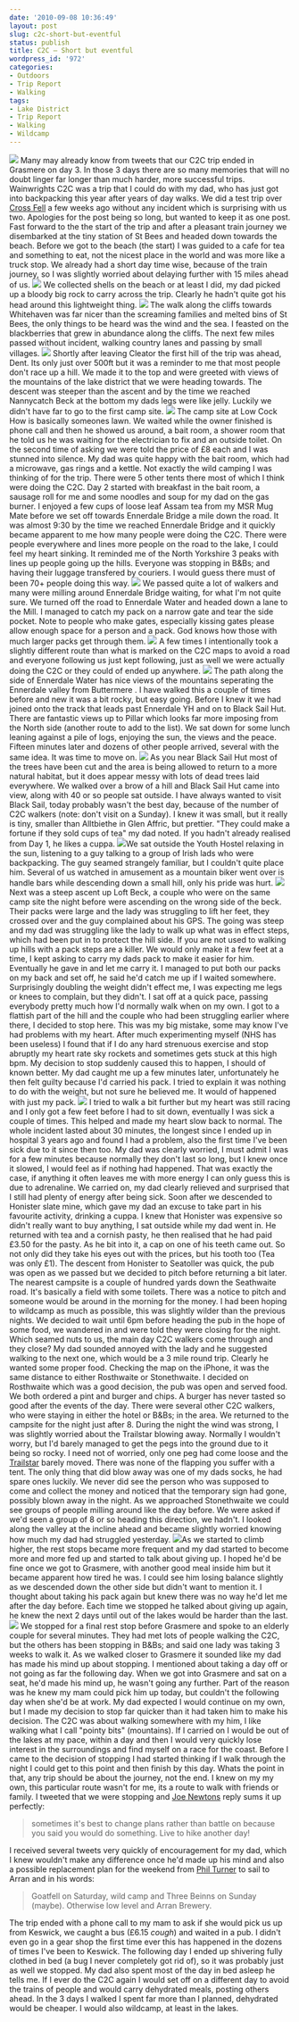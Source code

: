 ```yaml
---
date: '2010-09-08 10:36:49'
layout: post
slug: c2c-short-but-eventful
status: publish
title: C2C – Short but eventful
wordpress_id: '972'
categories:
- Outdoors
- Trip Report
- Walking
tags:
- Lake District
- Trip Report
- Walking
- Wildcamp
---
```


[![](http://www.stevenhorner.com/wp-content/uploads/2010/09/C2C-068.jpg)](http://www.stevenhorner.com/wp-content/uploads/2010/09/C2C-068.jpg) Many may already know from tweets that our C2C trip ended in Grasmere on day 3. In those 3 days there are so many memories that will no doubt linger far longer than much harder, more successful trips. Wainwrights C2C was a trip that I could do with my dad, who has just got into backpacking this year after years of day walks. We did a test trip over [Cross Fell](http://www.stevenhorner.com/?p=895) a few weeks ago without any incident which is surprising with us two. Apologies for the post being so long, but wanted to keep it as one post. Fast forward to the the start of the trip and after a pleasant train journey we disembarked at the tiny station of St Bees and headed down towards the beach. Before we got to the beach (the start) I was guided to a cafe for tea and something to eat, not the nicest place in the world and was more like a truck stop. We already had a short day time wise, because of the train journey, so I was slightly worried about delaying further with 15 miles ahead of us. [![](http://lh4.ggpht.com/_mwiBNuCX3e4/TIZmt_Xe-sI/AAAAAAAAUfc/tAauI8WRk7o/s400/C2C%20004.JPG)](http://picasaweb.google.com/lh/photo/YGhbUcsaUbXu90Fq1LqwOQ?feat=embedwebsite) We collected shells on the beach or at least I did, my dad picked up a bloody big rock to carry across the trip. Clearly he hadn't quite got his head around this lightweight thing. [![](http://lh6.ggpht.com/_mwiBNuCX3e4/TIZphbPe6XI/AAAAAAAAUgg/ruDL77H6NlA/s400/C2C%20010.JPG)](http://picasaweb.google.com/lh/photo/2UnZ3BbUFU51GALs2Q5vXQ?feat=embedwebsite) The walk along the cliffs towards Whitehaven was far nicer than the screaming families and melted bins of St Bees, the only things to be heard was the wind and the sea. I feasted on the blackberries that grew in abundance along the cliffs. The next few miles passed without incident, walking country lanes and passing by small villages. [![](http://lh3.ggpht.com/_mwiBNuCX3e4/TIZwe6bxYpI/AAAAAAAAUjU/uvx-Fn2i19U/s400/C2C%20024.JPG)](http://picasaweb.google.com/lh/photo/UxeatUZoj8aT4IdGJfRcLQ?feat=embedwebsite) Shortly after leaving Cleator the first hill of the trip was ahead, Dent. Its only just over 500ft but it was a reminder to me that most people don't race up a hill. We made it to the top and were greeted with views of the mountains of the lake district that we were heading towards. The descent was steeper than the ascent and by the time we reached Nannycatch Beck at the bottom my dads legs were like jelly. Luckily we didn't have far to go to the first camp site. [![](http://lh5.ggpht.com/_mwiBNuCX3e4/TIZx2u_sABI/AAAAAAAAUj4/XGcb2SiFskQ/s400/C2C%20027.JPG)](http://picasaweb.google.com/lh/photo/IkJMPt7zCMt-JN8W48p8Bg?feat=embedwebsite) The camp site at Low Cock How is basically someones lawn. We waited while the owner finished is phone call and then he showed us around, a bait room, a shower room that he told us he was waiting for the electrician to fix and an outside toilet. On the second time of asking we were told the price of £8 each and I was stunned into silence. My dad was quite happy with the bait room, which had a microwave, gas rings and a kettle. Not exactly the wild camping I was thinking of for the trip. There were 5 other tents there most of which I think were doing the C2C. Day 2 started with breakfast in the bait room, a sausage roll for me and some noodles and soup for my dad on the gas burner. I enjoyed a few cups of loose leaf Assam tea from my MSR Mug Mate before we set off towards Ennerdale Bridge a mile down the road. It was almost 9:30 by the time we reached Ennerdale Bridge and it quickly became apparent to me how many people were doing the C2C. There were people everywhere and lines more people on the road to the lake, I could feel my heart sinking. It reminded me of the North Yorkshire 3 peaks with lines up people going up the hills. Everyone was stopping in B&Bs; and having their luggage transfered by couriers. I would guess there must of been 70+ people doing this way. [![](http://lh6.ggpht.com/_mwiBNuCX3e4/TIZyazwwAQI/AAAAAAAAUkE/oyUQBmH9cRo/s400/C2C%20028.JPG)](http://picasaweb.google.com/lh/photo/PUcDyCh4KMHyHvFN21xNzA?feat=embedwebsite) We passed quite a lot of walkers and many were milling around Ennerdale Bridge waiting, for what I'm not quite sure. We turned off the road to Ennerdale Water and headed down a lane to the Mill. I managed to catch my pack on a narrow gate and tear the side pocket. Note to people who make gates, especially kissing gates please allow enough space for a person and a pack. God knows how those with much larger packs get through them. [![](http://lh3.ggpht.com/_mwiBNuCX3e4/TIZzW8ORRpI/AAAAAAAAUkc/CIo2dRE_5cE/s400/C2C%20030.JPG)](http://picasaweb.google.com/lh/photo/RGsSPYbJi9P7tIOTKusOYQ?feat=embedwebsite) A few times I intentionally took a slightly different route than what is marked on the C2C maps to avoid a road and everyone following us just kept following, just as well we were actually doing the C2C or they could of ended up anywhere. [![](http://lh4.ggpht.com/_mwiBNuCX3e4/TIZ1RgRfxdI/AAAAAAAAUlM/XQp7naEd5Bo/s400/C2C%20034.JPG)](http://picasaweb.google.com/lh/photo/v4DvNHAW-R8e6JuJyFGNpw?feat=embedwebsite) The path along the side of Ennerdale Water has nice views of the mountains seperating the Ennerdale valley from Buttermere . I have walked this a couple of times before and new it was a bit rocky, but easy going. Before I knew it we had joined onto the track that leads past Ennerdale YH and on to Black Sail Hut. There are fantastic views up to Pillar which looks far more imposing from the North side (another route to add to the list). We sat down for some lunch leaning against a pile of logs, enjoying the sun, the views and the peace. Fifteen minutes later and dozens of other people arrived, several with the same idea. It was time to move on. [![](http://lh3.ggpht.com/_mwiBNuCX3e4/TIZ8Jqfq54I/AAAAAAAAUn8/nm7C_t_-NQE/s400/C2C%20048.JPG)](http://picasaweb.google.com/lh/photo/CeSGQhiR_dgBYV4xbeSe6A?feat=embedwebsite) As you near Black Sail Hut most of the trees have been cut and the area is being allowed to return to a more natural habitat, but it does appear messy with lots of dead trees laid everywhere. We walked over a brow of a hill and Black Sail Hut came into view, along with 40 or so people sat outside. I have always wanted to visit Black Sail, today probably wasn't the best day, because of the number of C2C walkers (note: don't visit on a Sunday). I knew it was small, but it really is tiny, smaller than Alltbiethe in Glen Affric, but prettier. "They could make a fortune if they sold cups of tea" my dad noted. If you hadn't already realised from Day 1, he likes a cuppa. [![](http://lh6.ggpht.com/_mwiBNuCX3e4/TIaDv7hQRwI/AAAAAAAAUq8/q1PebKHaaZM/s400/C2C%20064.JPG)](http://picasaweb.google.com/lh/photo/T5D2DNgO4ERAcYnNNFLy9A?feat=embedwebsite)We sat outside the Youth Hostel relaxing in the sun, listening to a guy talking to a group of Irish lads who were backpacking. The guy seamed strangely familiar, but I couldn't quite place him. Several of us watched in amusement as a mountain biker went over is handle bars while descending down a small hill, only his pride was hurt. [![](http://lh5.ggpht.com/_mwiBNuCX3e4/TIaF2JoO8rI/AAAAAAAAUr4/J35dxj6TT9c/s400/C2C%20069.JPG)](http://picasaweb.google.com/lh/photo/Ud4Bz4M4OUHTKHAahMQrkA?feat=embedwebsite) Next was a steep ascent up Loft Beck, a couple who were on the same camp site the night before were ascending on the wrong side of the beck. Their packs were large and the lady was struggling to lift her feet, they crossed over and the guy complained about his GPS. The going was steep and my dad was struggling like the lady to walk up what was in effect steps, which had been put in to protect the hill side. If you are not used to walking up hills with a pack steps are a killer. We would only make it a few feet at a time, I kept asking to carry my dads pack to make it easier for him. Eventually he gave in and let me carry it. I managed to put both our packs on my back and set off, he said he'd catch me up if I waited somewhere. Surprisingly doubling the weight didn't effect me, I was expecting me legs or knees to complain, but they didn't. I sat off at a quick pace, passing everybody pretty much how I'd normally walk when on my own. I got to a flattish part of the hill and the couple who had been struggling earlier where there, I decided to stop here. This was my big mistake, some may know I've had problems with my heart. After much experimenting myself (NHS has been useless) I found that if I do any hard strenuous exercise and stop abruptly my heart rate sky rockets and sometimes gets stuck at this high bpm. My decision to stop suddenly caused this to happen, I should of known better. My dad caught me up a few minutes later, unfortunately he then felt guilty because I'd carried his pack. I tried to explain it was nothing to do with the weight, but not sure he believed me. It would of happened with just my pack. [![](http://lh3.ggpht.com/_mwiBNuCX3e4/TIaH2nBSgXI/AAAAAAAAUsk/hlXcDTLZTJU/s400/C2C%20072.JPG)](http://picasaweb.google.com/lh/photo/qOpm8MCLSHW_wr8WMt2p_A?feat=embedwebsite) I tried to walk a bit further but my heart was still racing and I only got a few feet before I had to sit down, eventually I was sick a couple of times. This helped and made my heart slow back to normal. The whole incident lasted about 30 minutes, the longest since I ended up in hospital 3 years ago and found I had a problem, also the first time I've been sick due to it since then too. My dad was clearly worried, I must admit I was for a few minutes because normally they don't last so long, but I knew once it slowed, I would feel as if nothing had happened. That was exactly the case, if anything it often leaves me with more energy I can only guess this is due to adrenaline. We carried on, my dad clearly relieved and surprised that I still had plenty of energy after being sick. Soon after we descended to Honister slate mine, which gave my dad an excuse to take part in his favourite activity, drinking a cuppa. I knew that Honister was expensive so didn't really want to buy anything, I sat outside while my dad went in. He returned with tea and a cornish pasty, he then realised that he had paid £3.50 for the pasty. As he bit into it, a cap on one of his teeth came out. So not only did they take his eyes out with the prices, but his tooth too (Tea was only £1). The descent from Honister to Seatoller was quick, the pub was open as we passed but we decided to pitch before returning a bit later. The nearest campsite is a couple of hundred yards down the Seathwaite road. It's basically a field with some toilets. There was a notice to pitch and someone would be around in the morning for the money. I had been hoping to wildcamp as much as possible, this was slightly wilder than the previous nights. We decided to wait until 6pm before heading the pub in the hope of some food, we wandered in and were told they were closing for the night. Which seamed nuts to us, the main day C2C walkers come through and they close? My dad sounded annoyed with the lady and he suggested walking to the next one, which would be a 3 mile round trip. Clearly he wanted some proper food. Checking the map on the iPhone, it was the same distance to either Rosthwaite or Stonethwaite. I decided on Rosthwaite which was a good decision, the pub was open and served food. We both ordered a pint and burger and chips. A burger has never tasted so good after the events of the day. There were several other C2C walkers, who were staying in either the hotel or B&Bs; in the area. We returned to the campsite for the night just after 8. During the night the wind was strong, I was slightly worried about the Trailstar blowing away. Normally I wouldn't worry, but I'd barely managed to get the pegs into the ground due to it being so rocky. I need not of worried, only one peg had come loose and the [Trailstar](http://www.mountainlaureldesigns.com/shop/product_info.php?cPath=35&products_id=102) barely moved. There was none of the flapping you suffer with a tent. The only thing that did blow away was one of my dads socks, he had spare ones luckily. We never did see the person who was supposed to come and collect the money and noticed that the temporary sign had gone, possibly blown away in the night. As we approached Stonethwaite we could see groups of people milling around like the day before. We were asked if we'd seen a group of 8 or so heading this direction, we hadn't. I looked along the valley at the incline ahead and became slightly worried knowing how much my dad had struggled yesterday. [![](http://lh6.ggpht.com/_mwiBNuCX3e4/TIa3YPyvcMI/AAAAAAAAUtQ/EY4sKpeOMnw/s400/C2C%20075.JPG)](http://picasaweb.google.com/lh/photo/hbp60enfs71iRCJ-9edldw?feat=embedwebsite)As we started to climb higher, the rest stops became more frequent and my dad started to become more and more fed up and started to talk about giving up. I hoped he'd be fine once we got to Grasmere, with another good meal inside him but it became apparent how tired he was. I could see him losing balance slightly as we descended down the other side but didn't want to mention it. I thought about taking his pack again but knew there was no way he'd let me after the day before. Each time we stopped he talked about giving up again, he knew the next 2 days until out of the lakes would be harder than the last. [![](http://lh3.ggpht.com/_mwiBNuCX3e4/TIa6fLXsQHI/AAAAAAAAUuY/jqS40CoZtG4/s400/C2C%20081.JPG)](http://picasaweb.google.com/lh/photo/oZ68WCGQN5tHnNptLJlawA?feat=embedwebsite) We stopped for a final rest stop before Grasmere and spoke to an elderly couple for several minutes. They had met lots of people walking the C2C, but the others has been stopping in B&Bs; and said one lady was taking 3 weeks to walk it. As we walked closer to Grasmere it sounded like my dad has made his mind up about stopping. I mentioned about taking a day off or not going as far the following day. When we got into Grasmere and sat on a seat, he'd made his mind up, he wasn't going any further. Part of the reason was he knew my mam could pick him up today, but couldn't the following day when she'd be at work. My dad expected I would continue on my own, but I made my decision to stop far quicker than it had taken him to make his decision. The C2C was about walking somewhere with my him, I like walking what I call "pointy bits" (mountains). If I carried on I would be out of the lakes at my pace, within a day and then I would very quickly lose interest in the surroundings and find myself on a race for the coast. Before I came to the decision of stopping I had started thinking if I walk through the night I could get to this point and then finish by this day. Whats the point in that, any trip should be about the journey, not the end. I knew on my my own, this particular route wasn't for me, its a route to walk with friends or family. I tweeted that we were stopping and [Joe Newtons](http://thunderinthenight.blogspot.com/) reply sums it up perfectly: 

> sometimes it's best to change plans rather than battle on because you said you would do something. Live to hike another day!

I received several tweets very quickly of encouragement for my dad, which I knew wouldn't make any difference once he'd made up his mind and also a possible replacement plan for the weekend from [Phil Turner](http://lightweightoutdoors.com/) to sail to Arran and in his words: 

> Goatfell on Saturday, wild camp and Three Beinns on Sunday (maybe). Otherwise low level and Arran Brewery.

The trip ended with a phone call to my mam to ask if she would pick us up from Keswick, we caught a bus (£6.15 *cough*) and waited in a pub. I didn't even go in a gear shop the first time ever this has happened in the dozens of times I've been to Keswick. The following day I ended up shivering fully clothed in bed (a bug I never completely got rid of), so it was probably just as well we stopped. My dad also spent most of the day in bed asleep he tells me. If I ever do the C2C again I would set off on a different day to avoid the trains of people and would carry dehydrated meals, posting others ahead. In the 3 days I walked I spent far more than I planned, dehydrated would be cheaper. I would also wildcamp, at least in the lakes. 
